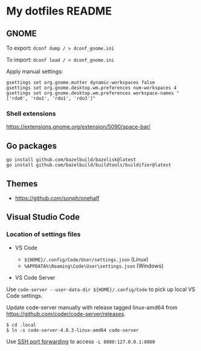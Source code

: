 # My dotfiles README

## GNOME

To export: `dconf dump / > dconf_gnome.ini`

To import: `dconf load / < dconf_gnome.ini`

Apply manual settings:

```
gsettings set org.gnome.mutter dynamic-workspaces false
gsettings set org.gnome.desktop.wm.preferences num-workspaces 4
gsettings set org.gnome.desktop.wm.preferences workspace-names "['rdo0', 'rdo1', 'rdo1', 'rdo3']"
```

### Shell extensions

https://extensions.gnome.org/extension/5090/space-bar/

## Go packages

```
go install github.com/bazelbuild/bazelisk@latest
go install github.com/bazelbuild/buildtools/buildifier@latest
```

## Themes

- https://github.com/sonph/onehalf

## Visual Studio Code

### Location of settings files

- VS Code

  - `${HOME}/.config/Code/User/settings.json` (Linux)
  - `%APPDATA%\Roaming\Code\User\settings.json` (Windows)

- VS Code Server

Use `code-server --user-data-dir ${HOME}/.config/Code` to pick up local VS Code settings.

Update code-server manually with release tagged linux-amd64 from https://github.com/coder/code-server/releases.

```shell
$ cd .local
$ ln -s code-server-4.8.3-linux-amd64 code-server
```

Use
[SSH port forwarding](https://github.com/coder/code-server/blob/main/docs/guide.md)
to access `-L 8080:127.0.0.1:8080`
